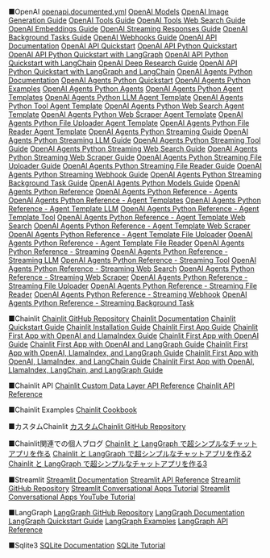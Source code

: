 

■OpenAI
[openapi.documented.yml](https://app.stainless.com/api/spec/documented/openai/openapi.documented.yml "OpenAI API Documentation")
[OpenAI Models](https://platform.openai.com/docs/models "OpenAI Models")
[OpenAI Image Generation Guide](https://platform.openai.com/docs/guides/image-generation?image-generation-model=gpt-image-1 "OpenAI Image Generation Guide")
[OpenAI Tools Guide](https://platform.openai.com/docs/guides/tools "OpenAI Tools Guide")
[OpenAI Tools Web Search Guide](https://platform.openai.com/docs/guides/tools-web-search?api-mode=responses "OpenAI Tools Web Search Guide")
[OpenAI Embeddings Guide](https://platform.openai.com/docs/guides/embeddings "OpenAI Embeddings Guide")
[OpenAI Streaming Responses Guide](https://platform.openai.com/docs/guides/streaming-responses?api-mode=responses "OpenAI Streaming Responses Guide")
[OpenAI Background Tasks Guide](https://platform.openai.com/docs/guides/backgroundtasks?api-mode=responses "OpenAI Background Tasks Guide")
[OpenAI Webhooks Guide](https://platform.openai.com/docs/guides/webhooks?api-mode=responses "OpenAI Webhooks Guide")
[OpenAI API Documentation](https://platform.openai.com/docs/api-reference "OpenAI API Documentation")
[OpenAI API Quickstart](https://platform.openai.com/docs/quickstart "OpenAI API Quickstart")
[OpenAI API Python Quickstart](https://platform.openai.com/docs/quickstart/python "OpenAI API Python Quickstart")
[OpenAI API Python Quickstart with LangGraph](https://platform.openai.com/docs/quickstart/python-langgraph "OpenAI API Python Quickstart with LangGraph")
[OpenAI API Python Quickstart with LangChain](https://platform.openai.com/docs/quickstart/python-langchain "OpenAI API Python Quickstart with LangChain")
[OpenAI Deep Research Guide](https://platform.openai.com/docs/guides/deep-research "OpenAI Deep Research Guide")
[OpenAI API Python Quickstart with LangGraph and LangChain](https://platform.openai.com/docs/quickstart/python-langgraph-langchain "OpenAI API Python Quickstart with LangGraph and LangChain")
[OpenAI Agents Python Documentation](https://openai.github.io/openai-agents-python/ "OpenAI Agents Python Documentation")
[OpenAI Agents Python Quickstart](https://openai.github.io/openai-agents-python/quickstart/ "OpenAI Agents Python Quickstart")
[OpenAI Agents Python Examples](https://openai.github.io/openai-agents-python/examples/ "OpenAI Agents Python Examples")
[OpenAI Agents Python Agents](https://openai.github.io/openai-agents-python/agents/ "OpenAI Agents Python Agents")
[OpenAI Agents Python Agent Templates](https://openai.github.io/openai-agents-python/agents/agent-templates/ "OpenAI Agents Python Agent Templates")
[OpenAI Agents Python LLM Agent Template](https://openai.github.io/openai-agents-python/agents/agent-templates/agent-template-llm "OpenAI Agents Python LLM Agent Template")
[OpenAI Agents Python Tool Agent Template](https://openai.github.io/openai-agents-python/agents/agent-templates/agent-template-tool "OpenAI Agents Python Tool Agent Template")
[OpenAI Agents Python Web Search Agent Template](https://openai.github.io/openai-agents-python/agents/agent-templates/agent-template-web-search "OpenAI Agents Python Web Search Agent Template")
[OpenAI Agents Python Web Scraper Agent Template](https://openai.github.io/openai-agents-python/agents/agent-templates/agent-template-web-scraper "OpenAI Agents Python Web Scraper Agent Template")
[OpenAI Agents Python File Uploader Agent Template](https://openai.github.io/openai-agents-python/agents/agent-templates/agent-template-file-uploader "OpenAI Agents Python File Uploader Agent Template")
[OpenAI Agents Python File Reader Agent Template](https://openai.github.io/openai-agents-python/agents/agent-templates/agent-template-file-reader "OpenAI Agents Python File Reader Agent Template")
[OpenAI Agents Python Streaming Guide](https://openai.github.io/openai-agents-python/streaming/ "OpenAI Agents Python Streaming Guide")
[OpenAI Agents Python Streaming LLM Guide](https://openai.github.io/openai-agents-python/streaming/streaming-llm "OpenAI Agents Python Streaming LLM Guide")
[OpenAI Agents Python Streaming Tool Guide](https://openai.github.io/openai-agents-python/streaming/streaming-tool "OpenAI Agents Python Streaming Tool Guide")
[OpenAI Agents Python Streaming Web Search Guide](https://openai.github.io/openai-agents-python/streaming/streaming-web-search "OpenAI Agents Python Streaming Web Search Guide")
[OpenAI Agents Python Streaming Web Scraper Guide](https://openai.github.io/openai-agents-python/streaming/streaming-web-scraper "OpenAI Agents Python Streaming Web Scraper Guide")
[OpenAI Agents Python Streaming File Uploader Guide](https://openai.github.io/openai-agents-python/streaming/streaming-file-uploader "OpenAI Agents Python Streaming File Uploader Guide")
[OpenAI Agents Python Streaming File Reader Guide](https://openai.github.io/openai-agents-python/streaming/streaming-file-reader "OpenAI Agents Python Streaming File Reader Guide")
[OpenAI Agents Python Streaming Webhook Guide](https://openai.github.io/openai-agents-python/streaming/streaming-webhook "OpenAI Agents Python Streaming Webhook Guide")
[OpenAI Agents Python Streaming Background Task Guide](https://openai.github.io/openai-agents-python/streaming/streaming-background-task "OpenAI Agents Python Streaming Background Task Guide")
[OpenAI Agents Python Models Guide](https://openai.github.io/openai-agents-python/models/ "OpenAI Agents Python Models Guide")
[OpenAI Agents Python Reference](https://openai.github.io/openai-agents-python/ref/ "OpenAI Agents Python Reference")
[OpenAI Agents Python Reference - Agents](https://openai.github.io/openai-agents-python/ref/agents/ "OpenAI Agents Python Reference - Agents")
[OpenAI Agents Python Reference - Agent Templates](https://openai.github.io/openai-agents-python/ref/agents/agent-templates/ "OpenAI Agents Python Reference - Agent Templates")
[OpenAI Agents Python Reference - Agent Template LLM](https://openai.github.io/openai-agents-python/ref/agents/agent-templates/agent-template-llm/ "OpenAI Agents Python Reference - Agent Template LLM")
[OpenAI Agents Python Reference - Agent Template Tool](https://openai.github.io/openai-agents-python/ref/agents/agent-templates/agent-template-tool/ "OpenAI Agents Python Reference - Agent Template Tool")
[OpenAI Agents Python Reference - Agent Template Web Search](https://openai.github.io/openai-agents-python/ref/agents/agent-templates/agent-template-web-search/ "OpenAI Agents Python Reference - Agent Template Web Search")
[OpenAI Agents Python Reference - Agent Template Web Scraper](https://openai.github.io/openai-agents-python/ref/agents/agent-templates/agent-template-web-scraper/ "OpenAI Agents Python Reference - Agent Template Web Scraper")
[OpenAI Agents Python Reference - Agent Template File Uploader](https://openai.github.io/openai-agents-python/ref/agents/agent-templates/agent-template-file-uploader/ "OpenAI Agents Python Reference - Agent Template File Uploader")
[OpenAI Agents Python Reference - Agent Template File Reader](https://openai.github.io/openai-agents-python/ref/agents/agent-templates/agent-template-file-reader/ "OpenAI Agents Python Reference - Agent Template File Reader")
[OpenAI Agents Python Reference - Streaming](https://openai.github.io/openai-agents-python/ref/streaming/ "OpenAI Agents Python Reference - Streaming")
[OpenAI Agents Python Reference - Streaming LLM](https://openai.github.io/openai-agents-python/ref/streaming/streaming-llm/ "OpenAI Agents Python Reference - Streaming LLM")
[OpenAI Agents Python Reference - Streaming Tool](https://openai.github.io/openai-agents-python/ref/streaming/streaming-tool/ "OpenAI Agents Python Reference - Streaming Tool")
[OpenAI Agents Python Reference - Streaming Web Search](https://openai.github.io/openai-agents-python/ref/streaming/streaming-web-search/ "OpenAI Agents Python Reference - Streaming Web Search")
[OpenAI Agents Python Reference - Streaming Web Scraper](https://openai.github.io/openai-agents-python/ref/streaming/streaming-web-scraper/ "OpenAI Agents Python Reference - Streaming Web Scraper")
[OpenAI Agents Python Reference - Streaming File Uploader](https://openai.github.io/openai-agents-python/ref/streaming/streaming-file-uploader/ "OpenAI Agents Python Reference - Streaming File Uploader")
[OpenAI Agents Python Reference - Streaming File Reader](https://openai.github.io/openai-agents-python/ref/streaming/streaming-file-reader/ "OpenAI Agents Python Reference - Streaming File Reader")
[OpenAI Agents Python Reference - Streaming Webhook](https://openai.github.io/openai-agents-python/ref/streaming/streaming-webhook/ "OpenAI Agents Python Reference - Streaming Webhook")
[OpenAI Agents Python Reference - Streaming Background Task](https://openai.github.io/openai-agents-python/ref/streaming/streaming-background-task/ "OpenAI Agents Python Reference - Streaming Background Task")


■Chainlit 
[Chainlit GitHub Repository](https://github.com/Chainlit/chainlit?tab=readme-ov-file "Chainlit GitHub Repository")
[Chainlit Documentation](https://docs.chainlit.io/get-started/overview "Chainlit Documentation")
[Chainlit Quickstart Guide](https://docs.chainlit.io/quickstart "Chainlit Quickstart Guide")
[Chainlit Installation Guide](https://docs.chainlit.io/quickstart/installation "Chainlit Installation Guide")
[Chainlit First App Guide](https://docs.chainlit.io/quickstart/first-app "Chainlit First App Guide")
[Chainlit First App with OpenAI and LlamaIndex Guide](https://docs.chainlit.io/quickstart/first-app-with-openai-and-llama-index "Chainlit First App with OpenAI and LlamaIndex Guide")
[Chainlit First App with OpenAI Guide](https://docs.chainlit.io/quickstart/first-app-with-openai "Chainlit First App with OpenAI Guide")
[Chainlit First App with OpenAI and LangGraph Guide](https://docs.chainlit.io/quickstart/first-app-with-openai-and-langgraph "Chainlit First App with OpenAI and LangGraph Guide")
[Chainlit First App with OpenAI, LlamaIndex, and LangGraph Guide](https://docs.chainlit.io/quickstart/first-app-with-openai-and-llama-index-and-langgraph "Chainlit First App with OpenAI, LlamaIndex, and LangGraph Guide")
[Chainlit First App with OpenAI, LlamaIndex, and LangChain Guide](https://docs.chainlit.io/quickstart/first-app-with-openai-and-llama-index-and-langchain "Chainlit First App with OpenAI, LlamaIndex, and LangChain Guide")
[Chainlit First App with OpenAI, LlamaIndex, LangChain, and LangGraph Guide](https://docs.chainlit.io/quickstart/first-app-with-openai-and-llama-index-and-langchain-and-langgraph "Chainlit First App with OpenAI, LlamaIndex, LangChain, and LangGraph Guide")

■Chainlit API
[Chainlit Custom Data Layer API Reference](https://docs.chainlit.io/api-reference/data-persistence/custom-data-layer "Chainlit Custom Data Layer API Reference")
[Chainlit API Reference](https://docs.chainlit.io/api-reference "Chainlit API Reference")

■Chainlit Examples
[Chainlit Cookbook](https://github.com/Chainlit/cookbook "Chainlit Cookbook")


■カスタムChainlit
[カスタムChainlit GitHub Repository](https://github.com/Beginnersguide138/chainlit-customized "カスタムChainlit GitHub Repository")


■Chainlit関連での個人ブログ
[Chainlit と LangGraph で超シンプルなチャットアプリを作る](https://hiyochic.hatenablog.com/entry/2025/07/21/152041 "Chainlit と LangGraph で超シンプルなチャットアプリを作る")
[Chainlit と LangGraph で超シンプルなチャットアプリを作る2](https://hiyochic.hatenablog.com/entry/2025/07/26/162840 "Chainlit と LangGraph で超シンプルなチャットアプリを作る - その2")
[Chainlit と LangGraph で超シンプルなチャットアプリを作る3](https://hiyochic.hatenablog.com/entry/2025/07/24/195643 "Chainlit と LangGraph で超シンプルなチャットアプリを作る - その3")


■Streamlit 
[Streamlit Documentation](https://docs.streamlit.io/ "Streamlit Documentation")
[Streamlit API Reference](https://docs.streamlit.io/develop/api-reference "Streamlit API Reference")
[Streamlit GitHub Repository](https://github.com/streamlit/streamlit "Streamlit GitHub Repository")
[Streamlit Conversational Apps Tutorial](https://docs.streamlit.io/develop/tutorials/chat-and-llm-apps/build-conversational-apps "Streamlit Conversational Apps Tutorial")
[Streamlit Conversational Apps YouTube Tutorial](https://youtu.be/4sPnOqeUDmk?list=TLGG5KJRkm-s0qYwNjA4MjAyNQ "Streamlit Conversational Apps YouTube Tutorial")

■LangGraph
[LangGraph GitHub Repository](https://github.com/langchain-ai/langgraph "LangGraph GitHub Repository")
[LangGraph Documentation](https://langgraph.readthedocs.io/en/latest/ "LangGraph Documentation")
[LangGraph Quickstart Guide](https://langgraph.readthedocs.io/en/latest/quickstart.html "LangGraph Quickstart Guide")
[LangGraph Examples](https://langgraph.readthedocs.io/en/latest/examples.html "LangGraph Examples")
[LangGraph API Reference](https://langgraph.readthedocs.io/en/latest/api_reference.html "LangGraph API Reference")


■Sqlite3
[SQLite Documentation](https://www.sqlite.org/docs.html "SQLite Documentation")
[SQLite Tutorial](https://www.sqlitetutorial.net/ "SQLite Tutorial")

